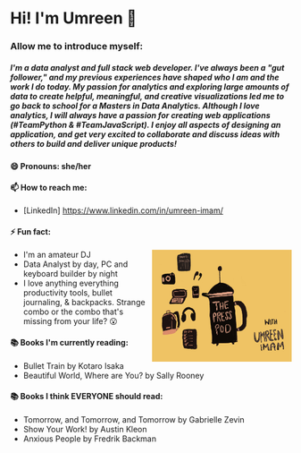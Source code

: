 # Hi! I'm Umreen :wave:

### Allow me to introduce myself: 
##### I'm a data analyst and full stack web developer. I've always been a "gut follower," and my previous experiences have shaped who I am and the work I do today. My passion for analytics and exploring large amounts of data to create helpful, meaningful, and creative visualizations led me to go back to school for a Masters in Data Analytics.  Although I love analytics, I will always have a passion for creating web applications (#TeamPython & #TeamJavaScript). I enjoy all aspects of designing an application, and get very excited to collaborate and discuss ideas with others to build and deliver unique products!

#### 😄 Pronouns: she/her

#### 📫 How to reach me:
  * [LinkedIn] https://www.linkedin.com/in/umreen-imam/

#### ⚡ Fun fact:

  <img src='new_logo.jpg' width='250px' height='200px' align="right" />
  
  * I'm an amateur DJ 
  * Data Analyst by day, PC and keyboard builder by night
  * I love anything everything productivity tools, bullet journaling, & backpacks. Strange combo or the combo that's missing from your life? :open_mouth:

#### :books: Books I'm currently reading: 
  * Bullet Train by Kotaro Isaka <br/>
  * Beautiful World, Where are You? by Sally Rooney <br/>
  
#### :books: Books I think EVERYONE should read: 
   * Tomorrow, and Tomorrow, and Tomorrow by Gabrielle Zevin <br/> 
   * Show Your Work! by Austin Kleon <br/>
   * Anxious People by Fredrik Backman
